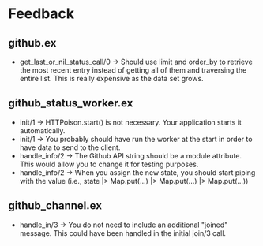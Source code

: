 # Feedback

## github.ex
  
  - get_last_or_nil_status_call/0 -> Should use limit and order_by to retrieve the most recent entry instead of getting all of them and traversing the entire list. This is really expensive as the data set grows.

## github_status_worker.ex

  - init/1 -> HTTPoison.start() is not necessary. Your application starts it automatically.
  - init/1 -> You probably should have run the worker at the start in order to have data to send to the client.
  - handle_info/2 -> The Github API string should be a module attribute. This would allow you to change it for testing purposes.
  - handle_info/2 -> When you assign the new state, you should start piping with the value (i.e., state |> Map.put(...) |> Map.put(...) |> Map.put(...))

## github_channel.ex

  - handle_in/3 -> You do not need to include an additional "joined" message. This could have been handled in the initial join/3 call.
